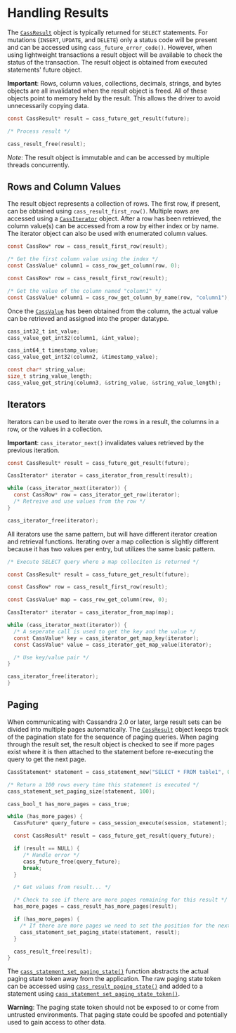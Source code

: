 # Handling Results

The [`CassResult`](http://datastax.github.io/cpp-driver/api/struct.CassResult/) object
is typically returned for `SELECT` statements. For mutations (`INSERT`, `UPDATE`,
and `DELETE`) only a status code will be present and can be accessed using
`cass_future_error_code()`. However, when using lightweight transactions a
result object will be available to check the status of the transaction. The
result object is obtained from executed statements' future object.

**Important**: Rows, column values, collections, decimals, strings, and bytes
objects are all invalidated when the result object is freed. All of these
objects point to memory held by the result. This allows the driver to avoid
unnecessarily copying data.

```c
const CassResult* result = cass_future_get_result(future);

/* Process result */

cass_result_free(result);
```

*Note*: The result object is immutable and can be accessed by multiple threads concurrently.

## Rows and Column Values

The result object represents a collection of rows. The first row, if present,
can be obtained using `cass_result_first_row()`. Multiple rows are accessed
using a [`CassIterator`](http://datastax.github.io/cpp-driver/api/struct.CassIterator/)
object. After a row has been retrieved, the column value(s) can be accessed from
a row by either index or by name. The iterator object can also be used with
enumerated column values.

```c
const CassRow* row = cass_result_first_row(result);

/* Get the first column value using the index */
const CassValue* column1 = cass_row_get_column(row, 0);
```

```c
const CassRow* row = cass_result_first_row(result);

/* Get the value of the column named "column1" */
const CassValue* column1 = cass_row_get_column_by_name(row, "column1");
```

Once the [`CassValue`](http://datastax.github.io/cpp-driver/api/struct.CassValue/)
has been obtained from the column, the actual value can be retrieved and
assigned into the proper datatype.

```c
cass_int32_t int_value;
cass_value_get_int32(column1, &int_value);

cass_int64_t timestamp_value;
cass_value_get_int32(column2, &timestamp_value);

const char* string_value;
size_t string_value_length;
cass_value_get_string(column3, &string_value, &string_value_length);
```

## Iterators

Iterators can be used to iterate over the rows in a result, the columns in a
row, or the values in a collection.

**Important**: `cass_iterator_next()` invalidates values retrieved by the
previous iteration.

```c
const CassResult* result = cass_future_get_result(future);

CassIterator* iterator = cass_iterator_from_result(result);

while (cass_iterator_next(iterator)) {
  const CassRow* row = cass_iterator_get_row(iterator);
  /* Retreive and use values from the row */
}

cass_iterator_free(iterator);
```

All iterators use the same pattern, but will have different iterator creation
and retrieval functions. Iterating over a map collection is slightly different
because it has two values per entry, but utilizes the same basic pattern.

```c
/* Execute SELECT query where a map colleciton is returned */

const CassResult* result = cass_future_get_result(future);

const CassRow* row = cass_result_first_row(result);

const CassValue* map = cass_row_get_column(row, 0);

CassIterator* iterator = cass_iterator_from_map(map);

while (cass_iterator_next(iterator)) {
  /* A seperate call is used to get the key and the value */
  const CassValue* key = cass_iterator_get_map_key(iterator);
  const CassValue* value = cass_iterator_get_map_value(iterator);

  /* Use key/value pair */
}

cass_iterator_free(iterator);
}
```

## Paging

When communicating with Cassandra 2.0 or later, large result sets can be divided
into multiple pages automatically. The
[`CassResult`](http://datastax.github.io/cpp-driver/api/struct.CassResult/) object
keeps track of the pagination state for the sequence of paging queries. When
paging through the result set, the result object is checked to see if more pages
exist where it is then attached to the statement before re-executing the query
to get the next page.

```c
CassStatement* statement = cass_statement_new("SELECT * FROM table1", 0);

/* Return a 100 rows every time this statement is executed */
cass_statement_set_paging_size(statement, 100);

cass_bool_t has_more_pages = cass_true;

while (has_more_pages) {
  CassFuture* query_future = cass_session_execute(session, statement);

  const CassResult* result = cass_future_get_result(query_future);

  if (result == NULL) {
     /* Handle error */
     cass_future_free(query_future);
     break;
  }

  /* Get values from result... */

  /* Check to see if there are more pages remaining for this result */
  has_more_pages = cass_result_has_more_pages(result);

  if (has_more_pages) {
    /* If there are more pages we need to set the position for the next execute */
    cass_statement_set_paging_state(statement, result);
  }

  cass_result_free(result);
}
```

The [`cass_statement_set_paging_state()`] function abstracts the actual paging
state token away from the application. The raw paging state token can be
accessed using [`cass_result_paging_state()`] and added to a statement using
[`cass_statement_set_paging_state_token()`].

**Warning**: The paging state token should not be exposed to or come from
untrusted environments. That paging state could be spoofed and potentially used
to gain access to other data.

[`cass_statement_set_paging_state()`]: http://datastax.github.io/cpp-driver/api/struct.CassStatement/#cass-statement-set-paging-state
[`cass_result_paging_state()`]: http://datastax.github.io/cpp-driver/api/struct.CassResult/#cass-result-paging-state
[`cass_statement_set_paging_state_token()`]: http://datastax.github.io/cpp-driver/api/struct.CassStatement/#cass-statement-set-paging-state-token
